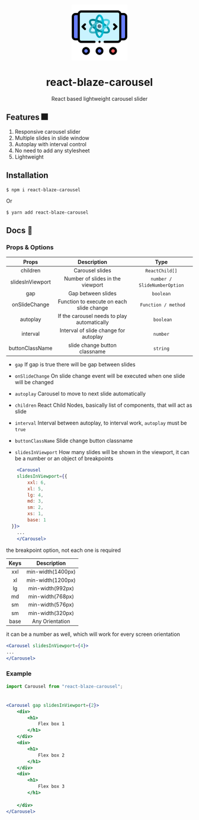 <div align="center">
<img src="assets/logo.png" height="150" alt=""/>
<h1>
react-blaze-carousel
</h1>
<p>
React based lightweight carousel slider
</p>
</div>


## Features 🎆

1. Responsive carousel slider
2. Multiple slides in slide window
3. Autoplay with interval control
4. No need to add any stylesheet
5. Lightweight

## Installation

```shell
$ npm i react-blaze-carousel
```
Or
```shell
$ yarn add react-blaze-carousel
```

## Docs 📕


### Props & Options

|      Props       |                 Description                 |             Type             |
|:----------------:|:-------------------------------------------:|:----------------------------:|
|     children     |               Carousel slides               |        `ReactChild[]`        |
| slidesInViewport |      Number of slides in the viewport       | `number / SlideNumberOption` |
|       gap        |             Gap between slides              |          `boolean`           |
|  onSlideChange   |  Function to execute on each slide change   |     ` Function / method`     |
|     autoplay     | If the carousel needs to play automatically |          ` boolean`          |
|     interval     |    Interval of slide change for autoplay    |           `number`           |
| buttonClassName  |        slide change button classname        |           `string`           |
* `gap`
If gap is true there will be gap between slides


* `onSlideChange`
On slide change event will be executed when one slide will be changed

* `autoplay`
Carousel to move to next slide automatically


* `children`
    React Child Nodes, basically list of components, that will act as slide

* `interval`
Interval between autoplay, to interval work, `autoplay` must be `true`

* `buttonClassName`
Slide change button classname


* `slidesInViewport`
    How many slides will be shown in the viewport, it can be a number or an object of breakpoints
```jsx
    <Carousel 
    slidesInViewport={{
        xxl: 6,
        xl: 5,
        lg: 4,
        md: 3,
        sm: 2,
        xs: 1,
        base: 1  
  }}>
    ...
    </Carousel>
  ```

the breakpoint option, not each one is required

| Keys |    Description    | 
|:----:|:-----------------:|
| xxl  | min-width(1400px) |    
|  xl  | min-width(1200px) |    
|  lg  | min-width(992px)  |    
|  md  | min-width(768px)  |    
|  sm  | min-width(576px)  |    
|  sm  | min-width(320px)  |    
| base |  Any Orientation  |    

it can be a number as well, which will work for every screen orientation
```jsx
<Carousel slidesInViewport={4}>
...
</Carousel>
```  
    
### Example

```jsx
import Carousel from "react-blaze-carousel";


<Carousel gap slidesInViewport={2}>
    <div>
        <h1>
            Flex box 1
        </h1>
    </div>
    <div>
        <h1>
            Flex box 2
        </h1>
    </div>
    <div>
        <h1>
            Flex box 3
        </h1>
        
    </div>
</Carousel>
```